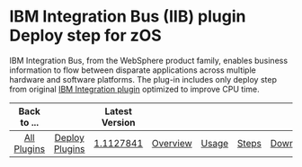 
IBM Integration Bus (IIB) plugin Deploy step for zOS
====================================================

IBM Integration Bus, from the WebSphere product family, enables business information to flow between disparate applications across multiple hardware and software platforms. The plug-in includes only deploy step from original [IBM Integration plugin](https://www.urbancode.com/plugin/ibm-integration-bus-formerly-websphere-message-broker-cmp/) optimized to improve CPU time.

|          Back to ...          |                                |                                                                          Latest Version                                                                          |||||
|:-----------------------------:|:------------------------------:|:----------------------------------------------------------------------------------------------------------------------------------------------------------------:| :---: | :---: | :---: | :---: |
| [All Plugins](../../index.md) | [Deploy Plugins](../README.md) | [1.1127841](https://raw.githubusercontent.com/UrbanCode/IBM-UCD-PLUGINS/main/files/zos-ibm-integration-bus-ucd/ucd-zOS-WebSphereMessageBroker-CMP-1.1127841.zip) |[Overview](overview.md)|[Usage](usage.md)|[Steps](steps.md)|[Downloads](downloads.md)|
